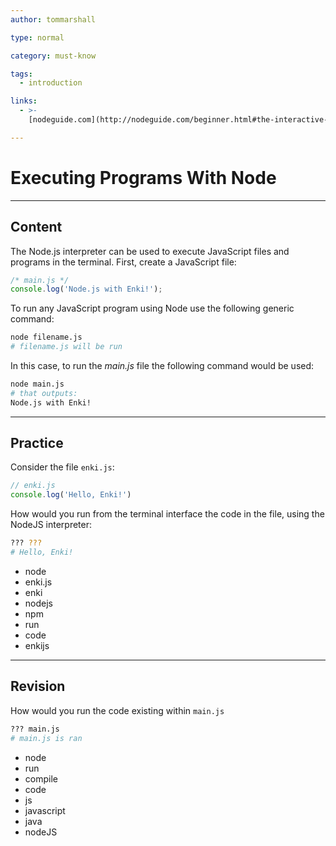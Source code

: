```yaml
---
author: tommarshall

type: normal

category: must-know

tags:
  - introduction

links:
  - >-
    [nodeguide.com](http://nodeguide.com/beginner.html#the-interactive-node.js-shell){website}

---
```


# Executing Programs With Node

---

## Content

The Node.js interpreter can be used to execute JavaScript files and programs in the terminal. First, create a JavaScript file:

```javascript
/* main.js */
console.log('Node.js with Enki!');
```

To run any JavaScript program using Node use the following generic command:

```bash
node filename.js
# filename.js will be run
```

In this case, to run the *main.js* file the following command would be used:

```bash
node main.js
# that outputs:
Node.js with Enki!
```


---

## Practice

Consider the file `enki.js`:

```javascript
// enki.js
console.log('Hello, Enki!')
```

How would you run from the terminal interface the code in the file, using the NodeJS interpreter:

```bash
??? ???
# Hello, Enki!
```

- node
- enki.js
- enki
- nodejs
- npm
- run
- code
- enkijs


---

## Revision

How would you run the code existing within `main.js`

```bash
??? main.js
# main.js is ran
```

- node
- run
- compile
- code
- js
- javascript
- java
- nodeJS
